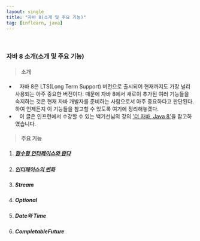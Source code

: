 ```yaml
---
layout: single
title: "자바 8(소개 및 주요 기능)"
tag: [inflearn, java]
---
```


<br>

### 자바 8 소개(소개 및 주요 기능)

> #### 소개

- &nbsp;&nbsp; 자바 8은 LTS(Long Term Support) 버전으로 출시되어 현재까지도 가장 널리 사용되는 아주 중요한 버전이다.
때문에 자바 8에서 새로이 추가된 여러 기능들을 숙지하는 것은 현재 자바 개발자를 준비하는 사람으로서 아주 중요하다고 판단된다. 하여 언제든지 이 기능들을 참고할 수 있도록 여기에 정리해놓겠다.
- &nbsp;&nbsp; 이 글은 인프런에서 수강할 수 있는 백기선님의 강의 ['더 자바, Java 8'](https://www.inflearn.com/course/the-java-java8/dashboard)을 참고하였습니다.

> #### 주요 기능

1. ##### [함수형 인터페이스와 람다](/the-java-8-section-1)

2. ##### [인터페이스의 변화](/the-java-8-section-2)

3. ##### Stream

4. ##### Optional

5. ##### Date와 Time

6. ##### CompletableFuture